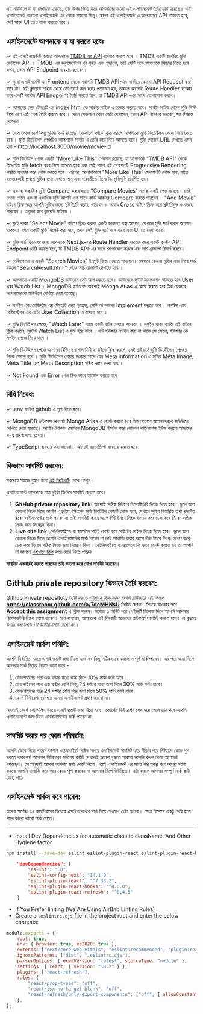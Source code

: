 এই মডিউলে যা যা দেখানো হয়েছে, তার উপর ভিত্তি করে আপনাদের জন্যে এই এসাইনমেন্ট তৈরি করা হয়েছে। এই এসাইনমেন্ট অন্যান্য এসাইনমেন্ট এর থেকে সামান্য ভিন্ন। কারণ এই এসাইনমেন্ট এ আপনাদের API বানাতে হবে, সেই সাথে UI তেও কাজ করতে হবে ।

## এসাইনমেন্টে আপনাকে যা যা করতে হবেঃ

✓ এই এসাইনমেন্টটি করতে আপনাকে [TMDB এর API](https://developer.themoviedb.org/reference/intro/getting-started) ব্যবহার করতে হবে । TMDB একটি জনপ্রিয় মুভি ডেটাবেজ API । TMDB-এর ডকুমেন্টেশন খুব সুন্দর এবং গুছানো, তাই সেটি পড়ে আপনাকে সিদ্ধান্ত নিতে হবে কখন, কোন API Endpoint ব্যবহার করবেন।

✓ পুরো এসাইনমেন্ট এ, Frontend থেকে সরাসরি TMDB API-এর সার্ভারে কোনো API Request করা যাবে না। যদি ক্লায়েন্ট সাইড থেকে নেটওয়ার্ক কল করার প্রয়োজন হয়, তাহলে অবশ্যই Route Handler ব্যবহার করে একটি কাস্টম API Endpoint তৈরি করতে হবে, যা TMDB API-এর সাথে যোগাযোগ করবে।

✓ আমাদের দেয়া টেমপ্লেট এর index.html কে সার্ভার সাইড এ রেন্ডার করতে হবে। সার্ভার সাইড থেকে মুভি লিস্ট নিয়ে এসে এই পেজ তৈরি করতে হবে । কোন সেকশনে কোন ডেটা দেখাবেন, কোন API ব্যবহার করবেন, সব সিদ্ধান্ত আপনার ।

✓ হোম পেজে বেশ কিছু মুভির কার্ড রয়েছে, যেকোনো কার্ডে ক্লিক করলে আপনাকে মুভি ডিটেইলস পেজে নিয়ে যেতে হবে । মুভি ডিটেইলস পেজটিও আপনাকে সার্ভার এ তৈরি করে নিয়ে আসতে হবে। মুভি পেজের URL দেখতে এমন হবে - http://localhost:3000/movie/movie-id

✓ মুভি ডিটেইল পেজে একটি "More Like This" সেকশন রয়েছে, যা আপনাকে "TMDB API" থেকে রিলেটেড মুভি fetch করে নিয়ে আসতে হবে এবং সেই সাথে এই সেকশনটি Progressive Rendering পদ্ধতি ব্যবহার করে লোড করতে হবে। এরপর, আলাদাভাবে "More Like This" সেকশনটি লোড হবে, যাতে ব্যবহারকারী প্রথমে মুভির তথ্য দেখতে পান এবং পরবর্তীতে রিলেটেড মুভিগুলি প্রদর্শিত হয়।

✓ এক বা একাধিক মুভি Compare করার জন্যে "Compare Movies" নামক একটি পেজ রয়েছে। সেই পেজে গেলে এক বা একাধিক মুভি আপনি এক সাথে কার্ড আকারে Compare করতে পারবেন । "Add Movie" বাটনে ক্লিক করে আপনি মুভির জন্যে স্লট তৈরি করতে পারবেন । আবার Cross বাটনে ক্লিক করে স্লট রিমুভ ও করতে পারবেন । এগুলো হবে ক্লায়েন্ট সাইডে ।

✓ স্লটে থাকা "Select Movie" বাটনে ক্লিক করলে একটি ডায়ালগ বক্স আসবে, যেখানে মুভি সার্চ করার অপশন থাকবে। যখন একটি মুভি সিলেক্ট করা হবে, তখন সেই মুভি স্লটে বসে যাবে এবং UI তে দেখা যাবে।

✓ মুভি সার্চ ফিচারের জন্য আপনাকে Next.js-এর Route Handler ব্যবহার করে একটি কাস্টম API Endpoint তৈরি করতে হবে, যা TMDB API-এর সাথে যোগাযোগ করবে এবং সার্চ রেজাল্ট রিটার্ন করবে।

✓ নেভিগেশন এ একটি "Search Movies" ইনপুট ফিল্ড দেখতে পারছেন। সেখানে কোনো মুভির নাম লিখে সার্চ করলে "SearchResult.html" পেজে সার্চ রেজাল্ট দেখাতে হবে ।

✓ আপনাকে একটি MongoDB ডাটাবেস সেট আপ করতে হবে। ডাটাবেসে দুইটি কালেকশন থাকতে হবে User এবং Watch List । MongoDB ডাটাবেস অবশ্যই Mongo Atlas এ হোস্ট করতে হবে ঠিক যেভাবে আপনাদেরকে মডিউলে দেখিয়ে দেয়া হয়েছে।

✓ লগইন এবং রেজিস্টার এর টেমপ্লেট দেয়া হয়েছে, সেটি আপনাদের Implement করতে হবে । লগইন এবং রেজিস্ট্রেশন এর ডেটা User Collection এ রাখতে হবে ।

✓ মুভি ডিটেইলস পেজে, "Watch Later" নামে একটি বাটন দেখতে পারবেন । লগইন থাকা ব্যাক্তি এই বাটনে ক্লিক করলে, মুভিটি Watch List এ যুক্ত হয়ে যাবে । যদি ইউজার লগইন করা না থাকে সে ক্ষেত্রে, ইউজার কে লগইন পেজে নিয়ে যাবে ।

✓ মুভি ডিটেইলস পেজে এ থাকা বিভিন্ন সোশাল মিডিয়া বাটনে ক্লিক করলে, সেই প্লাটফর্মে মুভি ডিটেইলস পেজের লিংক শেয়ার হবে । মুভি ডিটেইলস শেয়ার হওয়ার সাথে যেন Meta Information এ মুভির Meta Image, Meta Title এবং Meta Description সঠিক ভাবে দেখা যায় ।

✓ Not Found এবং Error পেজ ঠিক ভাবে হ্যান্ডেল করতে হবে ।

## বিধি নিষেধঃ

✓ .env ফাইল github এ পুশ দিতে হবে।

✓ MongoDB ডাটাবেস অবশ্যই Mongo Atlas এ হোস্ট করতে হবে ঠিক যেভাবে আপনাদেরকে মডিউলে দেখিয়ে দেয়া হয়েছে। আপনি লোকাল মেশিনে MongoDB ইন্সটল করে লোকাল কানেকশন ইউজ করলে আমাদের কাছে গ্রহণযোগ্য হবেনা।

✓ TypeScript ব্যবহার করা যাবেনা। অবশ্যই জাভাস্ক্রিপ্ট ব্যবহার করতে হবে।

## কিভাবে সাবমিট করবেন:

সবচেয়ে সহজে বুঝার জন্য [এই ভিডিওটি](https://learnwithsumit.com/rnext/courses/rnext/how-to-submit-assignments-in-reactive-accelerator-course) দেখে ফেলুন।

এসাইনমেন্টে আপনাকে মাত্র দুইটা জিনিস সাবমিট করতে হবে।

1. **GitHub private repository link:** অবশ্যই সঠিক গিটহাব রিপোজিটরি লিংক দিতে হবে। ভুলে অন্য কোনো লিংক দিলে আপনি এপ্রথমে, সিংগেল মুভি ডিটেইল পেজটি লোড হবে, যেখানে মুভির বিস্তারিত তথ্য প্রদর্শিত হবে।সাইনমেন্টের মার্ক পাবেন না তাই সাবমিট করার আগে নিউ ট্যাবে লিংক ওপেন করে চেক করে নিবেন সঠিক লিংক জমা দিচ্ছেন কিনা।
2. **Live site link:** নেটলিফাইতে বা ভার্সেলে সাইট হোস্ট করে সাইটের লাইভ লিংক দিতে হবে। ভুলে অন্য কোনো লিংক দিলে আপনি এসাইনমেন্টের মার্ক পাবেন না তাই সাবমিট করার আগে নিউ ট্যাবে লিংক ওপেন করে চেক করে নিবেন সঠিক লিংক জমা দিচ্ছেন কিনা। নেটলিফাইতে বা ভার্সেলে কি ভাবে হোস্ট করতে হয় তা আপনি না জানলে [এইখানে ক্লিক](https://learnwithsumit.com/rnext/courses/rnext/how-to-deploy-your-project-to-vercel-free) করে দেখে নিতে পারেন।

**সাবমিট একবারই করতে পারবেন তাই ভালো করে দেখে সাবমিট করবেন।**

## GitHub private repository কিভাবে তৈরি করবেন:

Github Private repositoty তৈরি করতে [এইখানে ক্লিক করুন](https://classroom.github.com/a/7dcMHNsU) অথবা ব্রাউজারে এই লিংকে **https://classroom.github.com/a/7dcMHNsU** ভিজিট করুন। লিংকে যাওয়ার পরে **Accept this assignment** এ ক্লিক করুন। সর্বোচ্চ ১ মিনিট পরে পেইজটি রিলোড দিলে আপনি আপনার রিপোজেটরি লিংক পেয়ে যাবেন। মনে রাখবেন, আপনাকে এই লিংকটি আমাদের প্লাটফর্মে সাবমিট করতে হবে। না বুঝলে উপরে বলা ভিডিও টিউটোরিয়ালটি দেখে নিন।

## এসাইনমেন্ট মার্কস পলিসি:

আপনি নির্ধারিত সময়ে এসাইনমেন্ট জমা দিলে এবং সব কিছু সঠিকভাবে করলে সম্পূর্ণ মার্ক পাবেন। এর পরে জমা দিলে আপনার মার্ক নিচের নিয়মে কাটা যাবে -

1. ডেডলাইনের পরে এক ঘণ্টার মধ্যে জমা দিলে 10% মার্ক কাটা যাবে।
2. ডেডলাইনের পরে এক ঘণ্টার বেশি কিন্তু 24 ঘণ্টার মধ্যে জমা দিলে 30% মার্ক কাটা যাবে।
3. ডেডলাইনের পরে 24 ঘণ্টার বেশি পরে জমা দিলে 50% মার্ক কাটা যাবে।
4. কোর্স ডিউরেশনের পরে আমরা এসাইনমেন্ট গ্রহণ করবো না।

অবশ্যই কোর্স চলাকালিন সময়ে এসাইনমেন্ট জমা দিতে হবে। কোর্সের ডিউরেশন শেষ হয়ে গেলে তার পরে আপনি এসাইনমেন্টে জমা দিলে এসাইনমেন্টের মার্ক পাবেন না।

## সাবমিট করার পর কোড পরিবর্তন:

আপনি ভেবে নিতে পারেন আপনি ওয়েবসাইটে সঠিক সময়ে এসাইনমেন্ট সাবমিট করে নীরবে পরে গিটহাবে কোড পুশ করতে থাকবেন! আপনার গিটহাবের সর্বশেষ কমিট দেখলেই আমরা বুঝতে পারবো আপনি কখন কোড আপডেট করেছেন। সে অনুযায়ী আমরা আপনার মার্ক কেটে নিবো। তাই এসাইনমেন্ট এর সময় পার হবার পরে আমরা আশা করবো আপনি চালাকি করে আর কোড পুশ করবেন না আপনার রিপোজিটরিতে। এটা করলে আপনার সম্পূর্ণ মার্ক কাটা যেতে পারে।

## এসাইনমেন্ট মার্কস কবে পাবেন:

আমরা সর্বোচ্চ ১৫ কার্যদিবসের ভিতরে এসাইনমেন্টের মার্ক দিয়ে দেওয়ার চেষ্টা করবো। ক্ষেত্র বিশেষে একটু দেরি হতে পারে কারো কারো মার্ক পেতে।

---

-   Install Dev Dependencies for automatic class to className. And Other Hygiene factor

```bash
npm install --save-dev eslint eslint-plugin-react eslint-plugin-react-hooks eslint-plugin-react-refresh
```

```json
    "devDependencies": {
        "eslint": "^8",
        "eslint-config-next": "14.1.0",
        "eslint-plugin-react": "^7.33.2",
        "eslint-plugin-react-hooks": "^4.6.0",
        "eslint-plugin-react-refresh": "^0.4.5"
    }
```

-   If You Prefer liniting (We Are Using AirBnb Linting Rules)
-   Create a `.eslintrc.cjs` file in the project root and enter the below contents:

```js
module.exports = {
    root: true,
    env: { browser: true, es2020: true },
    extends: ["next/core-web-vitals", "eslint:recommended", "plugin:react/recommended", "plugin:react/jsx-runtime"],
    ignorePatterns: ["dist", ".eslintrc.cjs"],
    parserOptions: { ecmaVersion: "latest", sourceType: "module" },
    settings: { react: { version: "18.2" } },
    plugins: ["react-refresh"],
    rules: {
        "react/prop-types": "off",
        "react/jsx-no-target-blank": "off",
        "react-refresh/only-export-components": ["off", { allowConstantExport: true }],
    },
};
```

